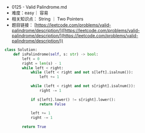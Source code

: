 * 0125 -  Valid Palindrome.md
* 难度：easy｜ 容易
* 相关知识点： String ｜ Two Pointers
* 题目链接：
[https://leetcode.com/problems/valid-palindrome/description/]([https://leetcode.com/problems/valid-palindrome/description/](https://leetcode.com/problems/valid-palindrome/description/))
```python
class Solution:
    def isPalindrome(self, s: str) -> bool:
        left = 0
        right = len(s) - 1
        while left < right:
            while (left < right and not s[left].isalnum()):
                left += 1
            
            while (left < right and not s[right].isalnum()):
                right -= 1
            
            if s[left].lower() != s[right].lower():
                return False
            
            left += 1
            right -= 1
            
        return True

```
